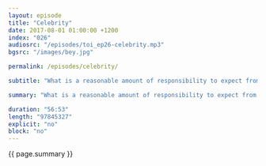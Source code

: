 ```yaml
---
layout: episode
title: "Celebrity"
date: 2017-08-01 01:00:00 +1200
index: "026"
audiosrc: "/episodes/toi_ep26-celebrity.mp3"
bgsrc: "/images/bey.jpg"

permalink: /episodes/celebrity/

subtitle: "What is a reasonable amount of responsibility to expect from high-visibility individuals? Why are some celebrities so vehemently defended when they've done something wrong, while others shamed for the public's enjoyment? How do we navigate a world that is increasingly intrusive and less authentic? Plus, we gush over our shared love of Suzy Cato. Content warning for chats around suicide and how people respond to it from 28:36 to 35:14."

summary: "What is a reasonable amount of responsibility to expect from high-visibility individuals? Why are some celebrities so vehemently defended when they've done something wrong, while others shamed for the public's enjoyment? How do we navigate a world that is increasingly intrusive and less authentic? Plus, we gush over our shared love of Suzy Cato. Content warning for chats around suicide and how people respond to it from 28:36 to 35:14."

duration: "56:53"
length: "97845327"
explicit: "no"
block: "no" 
---
```

<section class="summary" markdown="1">

{{ page.summary }}

</section>



<section id="shownotes" class="hidden" markdown="1">


</section>
